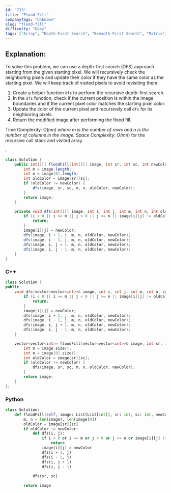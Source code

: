 ```yaml
---
id: "733"
title: "Flood Fill"
companyTags: "Unknown"
slug: "flood-fill"
difficulty: "Easy"
tags: ["Array", "Depth-First Search", "Breadth-First Search", "Matrix"]
---
```


## Explanation:
To solve this problem, we can use a depth-first search (DFS) approach starting from the given starting pixel. We will recursively check the neighboring pixels and update their color if they have the same color as the starting pixel. We will keep track of visited pixels to avoid revisiting them.

1. Create a helper function `dfs` to perform the recursive depth-first search.
2. In the `dfs` function, check if the current position is within the image boundaries and if the current pixel color matches the starting pixel color.
3. Update the color of the current pixel and recursively call `dfs` for its neighboring pixels.
4. Return the modified image after performing the flood fill.

Time Complexity: O(m*n) where m is the number of rows and n is the number of columns in the image.
Space Complexity: O(m*n) for the recursive call stack and visited array.

:

```java
class Solution {
    public int[][] floodFill(int[][] image, int sr, int sc, int newColor) {
        int m = image.length;
        int n = image[0].length;
        int oldColor = image[sr][sc];
        if (oldColor != newColor) {
            dfs(image, sr, sc, m, n, oldColor, newColor);
        }
        return image;
    }

    private void dfs(int[][] image, int i, int j, int m, int n, int oldColor, int newColor) {
        if (i < 0 || i >= m || j < 0 || j >= n || image[i][j] != oldColor) {
            return;
        }
        image[i][j] = newColor;
        dfs(image, i + 1, j, m, n, oldColor, newColor);
        dfs(image, i - 1, j, m, n, oldColor, newColor);
        dfs(image, i, j + 1, m, n, oldColor, newColor);
        dfs(image, i, j - 1, m, n, oldColor, newColor);
    }
}
```

### C++
```cpp
class Solution {
public:
    void dfs(vector<vector<int>>& image, int i, int j, int m, int n, int oldColor, int newColor) {
        if (i < 0 || i >= m || j < 0 || j >= n || image[i][j] != oldColor) {
            return;
        }
        image[i][j] = newColor;
        dfs(image, i + 1, j, m, n, oldColor, newColor);
        dfs(image, i - 1, j, m, n, oldColor, newColor);
        dfs(image, i, j + 1, m, n, oldColor, newColor);
        dfs(image, i, j - 1, m, n, oldColor, newColor);
    }

    vector<vector<int>> floodFill(vector<vector<int>>& image, int sr, int sc, int newColor) {
        int m = image.size();
        int n = image[0].size();
        int oldColor = image[sr][sc];
        if (oldColor != newColor) {
            dfs(image, sr, sc, m, n, oldColor, newColor);
        }
        return image;
    }
};
```

### Python
```python
class Solution:
    def floodFill(self, image: List[List[int]], sr: int, sc: int, newColor: int) -> List[List[int]]:
        m, n = len(image), len(image[0])
        oldColor = image[sr][sc]
        if oldColor != newColor:
            def dfs(i, j):
                if i < 0 or i >= m or j < 0 or j >= n or image[i][j] != oldColor:
                    return
                image[i][j] = newColor
                dfs(i + 1, j)
                dfs(i - 1, j)
                dfs(i, j + 1)
                dfs(i, j - 1)
            
            dfs(sr, sc)
        
        return image
```